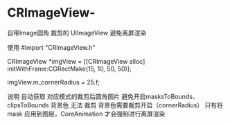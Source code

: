 # CRImageView-
自带Image圆角 裁剪的 UIImageView 避免离屏渲染

使用
#import "CRImageView.h"

CRImageView *imgView = [[CRImageView alloc] initWithFrame:CGRectMake(15, 10, 50, 50)];

imgView.m_cornerRadius = 25.f;

说明
自动获取 对应模式的裁剪后圆角图片 避免开启masksToBounds、clipsToBounds
背景色 无法 裁剪 背景色需要裁剪开启（cornerRadius）
只有将 mask 应用到图层，CoreAnimation 才会强制进行离屏渲染
